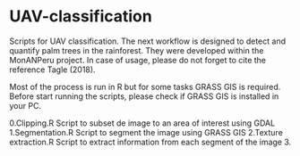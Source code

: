UAV-classification
==================

Scripts for UAV classification. The next workflow is designed to detect and quantify palm trees in the rainforest. They were developed within the MonANPeru project. In case of usage, please do not forget to cite the reference Tagle (2018).

Most of the process is run in R but for some tasks GRASS GIS is required. Before start running the scripts, please check if GRASS GIS is installed in your PC.

0.Clipping.R Script to subset de image to an area of interest using GDAL
1.Segmentation.R Script to segment the image using GRASS GIS
2.Texture extraction.R Script to extract information from each segment of the image
3. 
